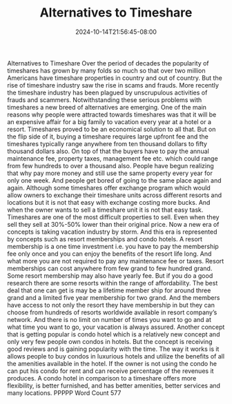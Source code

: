 ﻿---
title: "Alternatives to Timeshare"
date: 2024-10-14T21:56:45-08:00
description: "Time-Share Investments Tips for Web Success"
featured_image: "/images/Time-Share Investments.jpg"
tags: ["Time Share Investments"]
---

Alternatives to Timeshare
Over the period of decades the popularity of timeshares has grown by many folds so much so that over two million Americans have timeshare properties in country and out of country. But the rise of timeshare industry saw the rise in scams and frauds. More recently the timeshare industry has been plagued by unscrupulous activities of frauds and scammers. Notwithstanding these serious problems with timeshares a new breed of alternatives are emerging. One of the main reasons why people were attracted towards timeshares was that it will be an expensive affair for a big family to vacation every year at a hotel or a resort. Timeshares proved to be an economical solution to all that. 
But on the flip side of it, buying a timeshare requires large upfront fee and the timeshares typically range anywhere from ten thousand dollars to fifty thousand dollars also. On top of that the buyers have to pay the annual maintenance fee, property taxes, management fee etc. which could range from few hundreds to over a thousand also. People have begun realizing that why pay more money and still use the same property every year for only one week.  And people get bored of going to the same place again and again. Although some timeshares offer exchange program which would allow owners to exchange their timeshare units across different resorts and locations but it is not that easy with exchange costing more bucks. And when the owner wants to sell a timeshare unit it is not that easy task. Timeshares are one of the most difficult properties to sell. Even when they sell they sell at 30%-50% lower than their original price. 
Now a new era of concepts is taking vacation industry by storm. And this era is represented by concepts such as resort memberships and condo hotels. A resort membership is a one time investment i.e. you have to pay the membership fee only once and you can enjoy the benefits of the resort life long.  And what more you are not required to pay any maintenance fee or taxes. Resort memberships can cost anywhere from few grand to few hundred grand. Some resort membership may also have yearly fee. But if you do a good research there are some resorts within the range of affordability. The best deal that one can get is may be a lifetime member ship for around three grand and a limited five year membership for two grand.  And the members have access to not only the resort they have membership in but they can choose from hundreds of resorts worldwide available in resort company’s network. And there is no limit on number of times you want to go and at what time you want to go, your vacation is always assured.
Another concept that is getting popular is condo hotel which is a relatively new concept and only very few people own condos in hotels. But the concept is receiving good reviews and is gaining popularity with the time. The way it works is it allows people to buy condos in luxurious hotels and utilize the benefits of all the amenities available in the hotel. If the owner is not using the condo he can put his condo for rent and can receive percentage of the revenues it produces. A condo hotel in comparison to a timeshare offers more flexibility, is better furnished, and has better amenities, better services and many locations.
PPPPP
Word Count 577


